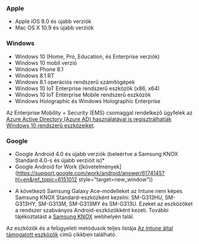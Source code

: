 

### <a name="apple"></a>Apple
  - Apple iOS 8.0 és újabb verziók
  - Mac OS X 10.9 és újabb verziók

### <a name="windows"></a>Windows
  - Windows 10 (Home, Pro, Education, és Enterprise verziók)
  - Windows 10 mobil verzió
  - Windows Phone 8.1
  - Windows 8.1 RT
  - Windows 8.1 operációs rendszerű számítógépek
  - Windows 10 IoT Enterprise rendszerű eszközök (x86, x64)
  - Windows 10 IoT Enterprise Mobile rendszerű eszközök
  - Windows Holographic és Windows Holographic Enterprise

  Az Enterprise Mobility + Security (EMS) csomaggal rendelkező ügyfelek az [Azure Active Directory (Azure AD) használatával is regisztrálhatják Windows 10 rendszerű eszközeiket](/intune-classic/deploy-use/set-up-windows-device-management-with-microsoft-intune#azure-active-directory-enrollment).

### <a name="google"></a>Google
- Google Android 4.0 és újabb verziók (beleértve a Samsung KNOX Standard 4.0-s és újabb verzióit is)*
- Google Android for Work ([követelmények](https://support.google.com/work/android/answer/6174145?hl=en&ref_topic=6151012 style="target=new_window"))

* A következő Samsung Galaxy Ace-modelleket az Intune nem képes Samsung KNOX Standard-eszközként kezelni: SM-G313HU, SM-G313HY, SM-G313M, SM-G313MY és SM-G313U. Ezeket az eszközöket a rendszer szabványos Android-eszközökként kezeli. További tájékoztatást a [Samsung KNOX](https://www.samsungknox.com/en) webhelyén talál.

Az eszközök és a felügyeleti metódusok teljes listája [Az Intune által támogatott eszközök](/intune/supported-devices-browsers#intune-supported-devices) című cikkben található.
